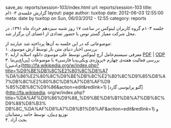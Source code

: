 save_as: reports/session-103/index.html
url: reports/session-103
title: گزارش جلسه‌ی ۱۰۳ام
layout: page
author: tuxitop
date: 2012-06-03 12:55:00
meta: date by tuxitop on Sun, 06/03/2012 - 12:55
category: reports

جلسه ۱۰۳م گروه کاربران لینوکس در ساعت ۱۷ روز شنبه سیزدهم خرداد ماه ۱۳۹۱، در
محل شرکت معیار گستر توس با حضور تعدادی از اعضای آن برگزار شد.


<!--more-->


موضوعاتی که در این جلسه به آن‌ها پرداخته شد عبارتند از:  
۱. بررسی اخبار دنیای متن باز توسط آرش موسوی  
۲. معرفی سیستم‌عامل آرچ لینوکس توسط علی موسوی دانلود اسلاید ارایه
[PDF](/theme/uploads/reports/session-103/archlinux.pdf) | [ODP](/theme/uploads/reports/session-103/Archlinux.odp)  
۳. بررسی فعالیت هفته‌ی چهارم «پروژه‌ی ویکی‌پدیا فارسی» با موضوعات [پی‌اچ‌پی‌ما
ی‌ادمین](http://fa.wikipedia.org/w/index.php?title=%D9%BE%DB%8C%E2%80%8C%D8%A7
%DA%86%E2%80%8C%D9%BE%DB%8C%E2%80%8C%D9%85%D8%A7%DB%8C%E2%80%8C%D8%A7%D8%AF%D9
%85%DB%8C%D9%86&action=edit&redlink=1) [گنو پرایوسی گارد](http://fa.wikipedia.
org/w/index.php?title=%DA%AF%D9%86%D9%88_%D9%BE%D8%B1%D8%A7%DB%8C%D9%88%D8%B3%
DB%8C_%DA%AF%D8%A7%D8%B1%D8%AF&action=edit&redlink=1) و توزیع
[دییان](http://fa.wikipedia.org/wiki/%D8%AF%D8%A8%DB%8C%D8%A7%D9%86)، توسط
حامد رمضانیان  
۴. بحث آزاد  

